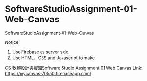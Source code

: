 # SoftwareStudioAssignment-01-Web-Canvas
SoftwareStudioAssignment-01-Web-Canvas

Notice:
  1. Use Firebase as server side
  2. Use HTML、CSS and Javascript to make

CS 軟體設計與實驗Software Studio Assignment 01 Web Canvas
Link: https://mycanvas-705a0.firebaseapp.com/
